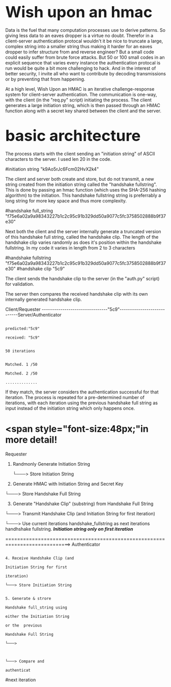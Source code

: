 # <span style="font-size:48px;">Wish upon an hmac</span>



Data is the fuel that many computation processes use to derive patterns. So giving less data to an eaves 
dropper is a virtue no doubt. Therefor in a client-server authentication protocal wouldn't it be nice to 
truncate a large, complex string into a smaller string thus making it harder for an eaves dropper to infer 
structure from and reverse engineer? But a small code could easily suffer from brute force attacks. But 50
or 100 small codes in an explicit sequence that varies every instance the authentication protocal is run would be quite a bit 
more challenging to hack. And in the interest of better security, I invite all who want to contribute by 
decoding transmissions or by preventing that from happening.

At a high level, Wish Upon an HMAC is an iterative challenge-response system for client-server authentication. The communication is one-way, with the client (in the "req.py" script) initiating the process. The client generates a large initiation string, which is then passed through an HMAC function along with a secret key shared between the client and the server.



# <span style="font-size:48px;">basic architecture</span>
The process starts with the client sending an "initiation string" of ASCII characters to the server. I used 
len 20 in the code.

#initiation string "k9Ao5rJc6Fcm02HvX2k4"


The client and server both create and store, but do not transmit, a new string created from the initiation 
string called the "handshake fullstring". This is done by passing an hmac function (which uses the SHA-256 
hashing algorithm) to the initiation. This handshake fullstring string is preferrably a long string for
more key space and thus more complexity. 

#handshake full_string "f75e6a02a9a98343227b1c2c95c91b329dd50a9077c5fc3758502888b9f37e30"

Next both the client and the server internally generate a truncated version of this
handshake full string, called the handshake clip. The length of the handshake clip varies randomly as 
does it's position within the handshake fullstring. In my code it varies in length from 2 to 3 characters

#handshake fullstring "f75e6a02a9a98343227b1c2c95c91b329dd50a9077c5fc3758502888b9f37e30"
#handshake clip                                "5c9"       


The client sends the handshake clip to the server 
(in the "auth.py" script) for validation.

The server then compares the received handshake clip with its own internally generated handshake clip. 


Client/Requester --------------------------------"5c9"----------------------------Server/Authenticator

                                                                                   predicted:"5c9" 
                                                                                   received: "5c9"
                                                                                   
                                                                                   50 iterations
                                                                                   
                                                                                   Matched. 1 /50
                                                                                   Matched. 2 /50
                                                                                   ..............
If they match, the server considers the authentication successful for that iteration. 
The process is repeated for a pre-determined number of iterations, with each iteration using the previous
handshake full string as input instead of the initiation string which only happens once. 



# <span style="font-size:48px;"in more detail!</span>

Requester                                            


1. Randmonly Generate Initiation String

   └───> Store Initiation String

2. Generate HMAC with Initiation
String and Secret Key

└───> Store Handshake Full String

3. Generate "Handshake Clip"
(substring) from Handshake
Full String


└───> Transmit Handshake Clip
   (and Initiation String for
   first iteration)
 

└───> Use current iterations handshake_fullstring as next iterations handhshake fullstring. 
***Initiation string only on first iteration***





============================================================================>     Authenticator

                                                                               4. Receive Handshake Clip (and
                                                                                  Initiation String for first
                                                                                                   iteration)
                                                                                └───> Store Initiation String
                                                                             
                                                                                5. Generate & strore 
                                                                                Handshake full_string using 
                                                                                either the Initiation String
                                                                                or the  previous 
                                                                                Handshake Full String
                                                                                └───> 
                                                                                
                                                                                    
                                                                                  └───> Compare and 
                                                                                  authenticat
#next iteration
                                                                                  
                                                                                  
                                                                                  
                                                                                  
                                                                                  
                                                                                  
                                                                                  
                                                                                  
                                                                                  
                                                                                  
                                                                                  
                                                                                  
                                                                                  
                                                                                  
                                                                                  
                                                                                  
                                                                                  
                                                                                  
                                                                                  
                                                                                  
                                                                                  
                                                        
                   

                                                                                 

 
                                                                                
                            
                                                                            
                                                                               
